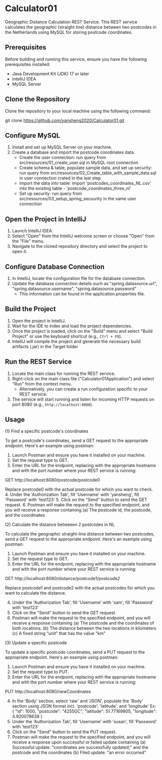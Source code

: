 # Calculator01

Geographic Distance Calculation REST Service. This REST service calculates the geographic (straight line) distance between two postcodes in the Netherlands using MySQL for storing postcode coordinates.

## Prerequisites

Before building and running this service, ensure you have the following prerequisites installed:

- Java Development Kit (JDK) 17 or later
- IntelliJ IDEA
- MySQL Server

## Clone the Repository

Clone the repository to your local machine using the following command:

git clone https://github.com/yansheng2020/Calculator01.git

## Configure MySQL

1. Install and set up MySQL Server on your machine.
2. Create a database and import the postcode coordinates data.
   - Create the user connection: run query from src/resources/01_create_user.sql in MySQL root connection
   - Create schema & table, populate sample data, and set up security: run query from src/resources/02_Create_table_with_sample_data.sql in user connection crated in the last step
   - Import the data into table: import 'postcodes_coordinates_NL.csv' into the existing table - 'postcode_coordinates_three_nl'
   - Set up security: run query from src/resources/03_setup_spring_secuurity in the same user connection
   
## Open the Project in IntelliJ

1. Launch IntelliJ IDEA.
2. Select "Open" from the IntelliJ welcome screen or choose "Open" from the "File" menu.
3. Navigate to the cloned repository directory and select the project to open it.

## Configure Database Connection

1. In IntelliJ, locate the configuration file for the database connection.
2. Update the database connection details such as "spring.datasource.url", "spring.datasource.username", "spring.datasource.password"
   - This information can be found in the application.properties file.

## Build the Project

1. Open the project in IntelliJ.
2. Wait for the IDE to index and load the project dependencies.
3. Once the project is loaded, click on the "Build" menu and select "Build Project" or use the keyboard shortcut (e.g., `Ctrl + F9`).
4. IntelliJ will compile the project and generate the necessary build artifacts (.jar) in the Target folder

## Run the REST Service

1. Locate the main class for running the REST service.
2. Right-click on the main class file ("Calculator01Application") and select "Run" from the context menu.
   - Alternatively, you can create a run configuration specific to your REST service.
3. The service will start running and listen for incoming HTTP requests on port 8080 (e.g., `http://localhost:8080`).

## Usage

(1) Find a specific postcode's coordinates

To get a postcode's coordinates, send a GET request to the appropriate endpoint. Here's an example using postman:

1. Launch Postman and ensure you have it installed on your machine.
2. Set the request type to GET.
3. Enter the URL for the endpoint, replacing <host> with the appropriate hostname and <port> with the port number where your REST service is running:

GET http://localhost:8080/postcode/postcode0
   
Replace postcode0 with the actual postcode for which you want to check.
4. Under the 'Authorization Tab', fill 'Username' with 'yansheng', fill 'Password' with 'test123'
5. Click on the "Send" button to send the GET request.
6. Postman will make the request to the specified endpoint, and you will receive a response containing
(a) The postcode id, the postcode, and the coordinates 


(2) Calculate the distance betweeen 2 postcodes in NL

To calculate the geographic straight-line distance between two postcodes, send a GET request to the appropriate endpoint. Here's an example using postman:

1. Launch Postman and ensure you have it installed on your machine.
2. Set the request type to GET.
3. Enter the URL for the endpoint, replacing <host> with the appropriate hostname and <port> with the port number where your REST service is running:

GET http://localhost:8080/distance/postcode1/postcode2

Replace postcode1 and postcode2 with the actual postcodes for which you want to calculate the distance.

4. Under the 'Authorization Tab', fill 'Username' with 'sam', fill 'Password' with 'test123'
5. Click on the "Send" button to send the GET request.
6. Postman will make the request to the specified endpoint, and you will receive a response containing
(a) The postcode and the coordinates of both locations.
(b) The distance between the two locations in kilometers
(c) A fixed string “unit” that has the value "km"
   
   
(3) Update a specific postcode
   
To update a specific postcode coordinates, send a PUT request to the appropriate endpoint. Here's an example using postman:
   
1. Launch Postman and ensure you have it installed on your machine.
2. Set the request type to PUT.
3. Enter the URL for the endpoint, replacing <host> with the appropriate hostname and <port> with the port number where your REST service is running:

PUT http://localhost:8080/newCoordinates

4. In the 'Body' section, select 'raw' and 'JSON', populate the 'Body' section using JSON format incl. 'postcode', 'latitude', and 'longitude'
   Ex:
   {
    "id": 1000,
    "postcode": "4255GC",
    "latitude": 51.77169805,
    "longitude": 4.920078638
   }
5. Under the 'Authorization Tab', fill 'Username' with 'susan', fill 'Password' with 'test123' 
6. Click on the "Send" button to send the PUT request.
7. Postman will make the request to the specified endpoint, and you will receive a response upon successful or failed update containing
(a) Successful update: "coordinates are successfully updated;" and the postcode and the coordinates 
(b) Filed update: "an error occurred"
